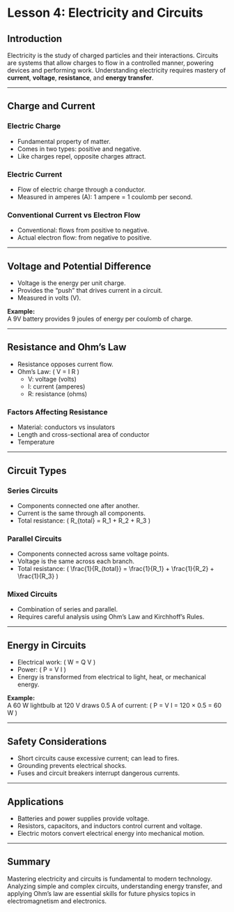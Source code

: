 # Lesson 4: Electricity and Circuits

## Introduction
Electricity is the study of charged particles and their interactions. Circuits are systems that allow charges to flow in a controlled manner, powering devices and performing work. Understanding electricity requires mastery of **current**, **voltage**, **resistance**, and **energy transfer**.

---

## Charge and Current

### Electric Charge
- Fundamental property of matter.
- Comes in two types: positive and negative.
- Like charges repel, opposite charges attract.

### Electric Current
- Flow of electric charge through a conductor.
- Measured in amperes (A): 1 ampere = 1 coulomb per second.

### Conventional Current vs Electron Flow
- Conventional: flows from positive to negative.
- Actual electron flow: from negative to positive.

---

## Voltage and Potential Difference
- Voltage is the energy per unit charge.
- Provides the “push” that drives current in a circuit.
- Measured in volts (V).

**Example:**  
A 9V battery provides 9 joules of energy per coulomb of charge.

---

## Resistance and Ohm’s Law
- Resistance opposes current flow.
- Ohm’s Law: \( V = I R \)
  - V: voltage (volts)
  - I: current (amperes)
  - R: resistance (ohms)

### Factors Affecting Resistance
- Material: conductors vs insulators
- Length and cross-sectional area of conductor
- Temperature

---

## Circuit Types

### Series Circuits
- Components connected one after another.
- Current is the same through all components.
- Total resistance: \( R_{total} = R_1 + R_2 + R_3 \)

### Parallel Circuits
- Components connected across same voltage points.
- Voltage is the same across each branch.
- Total resistance: \( \frac{1}{R_{total}} = \frac{1}{R_1} + \frac{1}{R_2} + \frac{1}{R_3} \)

### Mixed Circuits
- Combination of series and parallel.
- Requires careful analysis using Ohm’s Law and Kirchhoff’s Rules.

---

## Energy in Circuits
- Electrical work: \( W = Q V \)
- Power: \( P = V I \)
- Energy is transformed from electrical to light, heat, or mechanical energy.

**Example:**  
A 60 W lightbulb at 120 V draws 0.5 A of current: \( P = V I = 120 × 0.5 = 60 W \)

---

## Safety Considerations
- Short circuits cause excessive current; can lead to fires.
- Grounding prevents electrical shocks.
- Fuses and circuit breakers interrupt dangerous currents.

---

## Applications
- Batteries and power supplies provide voltage.
- Resistors, capacitors, and inductors control current and voltage.
- Electric motors convert electrical energy into mechanical motion.

---

## Summary
Mastering electricity and circuits is fundamental to modern technology. Analyzing simple and complex circuits, understanding energy transfer, and applying Ohm’s law are essential skills for future physics topics in electromagnetism and electronics.